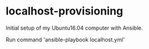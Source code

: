 # localhost-provisioning

Initial setup of my Ubuntu16.04 computer with Ansible.

Run command 'ansible-playbook localhost.yml'